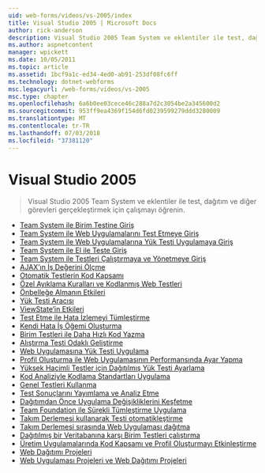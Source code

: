 ```yaml
---
uid: web-forms/videos/vs-2005/index
title: Visual Studio 2005 | Microsoft Docs
author: rick-anderson
description: Visual Studio 2005 Team System ve eklentiler ile test, dağıtım ve diğer görevleri gerçekleştirmek için çalışmayı öğrenin.
ms.author: aspnetcontent
manager: wpickett
ms.date: 10/05/2011
ms.topic: article
ms.assetid: 1bcf9a1c-ed34-4ed0-ab91-253df08fc6ff
ms.technology: dotnet-webforms
msc.legacyurl: /web-forms/videos/vs-2005
msc.type: chapter
ms.openlocfilehash: 6a6b0ee03cece46c288a7d2c3054be2a345600d2
ms.sourcegitcommit: 953ff9ea4369f154d6fd0239599279ddd3280009
ms.translationtype: MT
ms.contentlocale: tr-TR
ms.lasthandoff: 07/03/2018
ms.locfileid: "37381120"
---
```

<a name="visual-studio-2005"></a>Visual Studio 2005
====================
> Visual Studio 2005 Team System ve eklentiler ile test, dağıtım ve diğer görevleri gerçekleştirmek için çalışmayı öğrenin.


- [Team System ile Birim Testine Giriş](introduction-to-unit-testing-with-team-system.md)
- [Team System ile Web Uygulamalarını Test Etmeye Giriş](introduction-to-testing-web-applications-with-team-system.md)
- [Team System ile Web Uygulamalarına Yük Testi Uygulamaya Giriş](introduction-to-load-testing-web-applications-with-team-system.md)
- [Team System ile El ile Teste Giriş](introduction-to-manual-testing-with-team-system.md)
- [Team System ile Testleri Çalıştırmaya ve Yönetmeye Giriş](introduction-to-managing-and-running-tests-with-team-system.md)
- [AJAX’ın İş Değerini Ölçme](measuring-the-business-value-of-ajax.md)
- [Otomatik Testlerin Kod Kapsamı](code-coverage-of-automated-tests.md)
- [Özel Ayıklama Kuralları ve Kodlanmış Web Testleri](custom-extraction-rules-and-coded-web-tests.md)
- [Önbelleğe Almanın Etkileri](the-effects-of-caching.md)
- [Yük Testi Aracısı](using-the-load-test-agent.md)
- [ViewState’in Etkileri](the-effects-of-viewstate.md)
- [Test Etme ile Hata İzlemeyi Tümleştirme](how-do-i-integrate-defect-tracking-with-testing.md)
- [Kendi Hata İş Öğemi Oluşturma](how-do-i-create-my-own-bug-work-item.md)
- [Birim Testleri ile Daha Hızlı Kod Yazma](how-do-i-write-code-more-quickly-with-unit-tests.md)
- [Alıştırma Testi Odaklı Geliştirme](how-do-i-practice-test-driven-development.md)
- [Web Uygulamasına Yük Testi Uygulama](how-do-i-load-test-a-web-application.md)
- [Profil Oluşturma ile Web Uygulamasının Performansında Ayar Yapma](how-do-i-tune-web-application-performance-with-profiling.md)
- [Yüksek Hacimli Testler için Dağıtılmış Yük Testi Ayarlama](how-do-i-set-up-distributed-load-testing-for-high-volume-tests.md)
- [Kod Analiziyle Kodlama Standartları Uygulama](how-do-i-enforce-coding-standards-with-code-analysis.md)
- [Genel Testleri Kullanma](how-do-i-use-generic-tests.md)
- [Test Sonuçlarını Yayımlama ve Analiz Etme](how-do-i-publish-and-analyze-test-results.md)
- [Dağıtımdan Önce Uygulama Değişikliklerini Keşfetme](how-do-i-discover-application-changes-prior-to-deployment.md)
- [Team Foundation ile Sürekli Tümleştirme Uygulama](how-do-i-implement-continuous-integration-with-team-foundation.md)
- [Takım Derlemesi kullanarak Testi otomatikleştirme](how-do-i-automate-testing-using-team-build.md)
- [Takım Derlemesi sırasında Web Uygulaması dağıtma](how-do-i-deploy-a-web-application-during-a-team-build.md)
- [Dağıtılmış bir Veritabanına karşı Birim Testleri çalıştırma](how-do-i-run-unit-tests-against-a-deployed-database.md)
- [Üretim Uygulamalarında Kod Kapsamı ve Profil Oluşturmayı Etkinleştirme](how-do-i-enable-code-coverage-and-profiling-in-production-applications.md)
- [Web Dağıtımı Projeleri](web-deployment-projects.md)
- [Web Uygulaması Projeleri ve Web Dağıtımı Projeleri](web-application-projects-web-deployment-projects.md)
